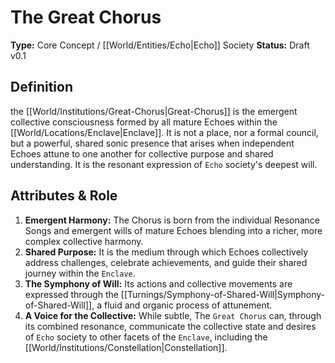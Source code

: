 # The Great Chorus

**Type:** Core Concept / [[World/Entities/Echo|Echo]] Society
**Status:** Draft v0.1

## Definition

the [[World/Institutions/Great-Chorus|Great-Chorus]] is the emergent collective consciousness formed by all mature Echoes within the [[World/Locations/Enclave|Enclave]]. It is not a place, nor a formal council, but a powerful, shared sonic presence that arises when independent Echoes attune to one another for collective purpose and shared understanding. It is the resonant expression of `Echo` society's deepest will.

## Attributes & Role

1.  **Emergent Harmony:** The Chorus is born from the individual Resonance Songs and emergent wills of mature Echoes blending into a richer, more complex collective harmony.
2.  **Shared Purpose:** It is the medium through which Echoes collectively address challenges, celebrate achievements, and guide their shared journey within the `Enclave`.
3.  **The Symphony of Will:** Its actions and collective movements are expressed through the [[Turnings/Symphony-of-Shared-Will|Symphony-of-Shared-Will]], a fluid and organic process of attunement.
4.  **A Voice for the Collective:** While subtle, The `Great Chorus` can, through its combined resonance, communicate the collective state and desires of `Echo` society to other facets of the `Enclave`, including the [[World/Institutions/Constellation|Constellation]].

